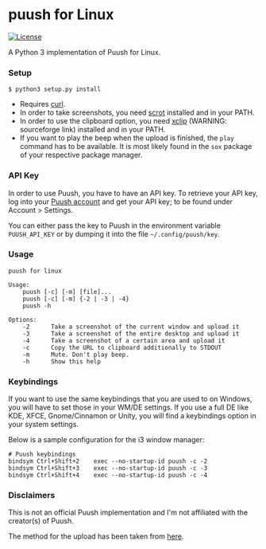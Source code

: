 puush for Linux
===============

[![License](http://img.shields.io/badge/license-MIT-red.svg)](https://github.com/KoffeinFlummi/puush/blob/master/LICENSE)

A Python 3 implementation of Puush for Linux.


### Setup

```
$ python3 setup.py install
```

* Requires [curl](https://github.com/bagder/curl).
* In order to take screenshots, you need [scrot](https://github.com/dreamer/scrot) installed and in your PATH.
* In order to use the clipboard option, you need [xclip](http://sourceforge.net/projects/xclip/) (WARNING: sourceforge link) installed and in your PATH.
* If you want to play the beep when the upload is finished, the `play` command has to be available. It is most likely found in the `sox` package of your respective package manager.


### API Key

In order to use Puush, you have to have an API key. To retrieve your API key, log into your [Puush account](http://puush.me/account) and get your API key; to be found under Account > Settings.

You can either pass the key to Puush in the environment variable `PUUSH_API_KEY` or by dumping it into the file `~/.config/puush/key`.


### Usage

```
puush for linux

Usage:
    puush [-c] [-m] [file]...
    puush [-c] [-m] {-2 | -3 | -4}
    puush -h

Options:
    -2      Take a screenshot of the current window and upload it
    -3      Take a screenshot of the entire desktop and upload it
    -4      Take a screenshot of a certain area and upload it
    -c      Copy the URL to clipboard additionally to STDOUT
    -m      Mute. Don't play beep.
    -h      Show this help
```


### Keybindings

If you want to use the same keybindings that you are used to on Windows, you will have to set those in your WM/DE settings. If you use a full DE like KDE, XFCE, Gnome/Cinnamon or Unity, you will find a keybindings option in your system settings.

Below is a sample configuration for the i3 window manager:

```
# Puush keybindings
bindsym Ctrl+Shift+2    exec --no-startup-id puush -c -2
bindsym Ctrl+Shift+3    exec --no-startup-id puush -c -3
bindsym Ctrl+Shift+4    exec --no-startup-id puush -c -4
```


### Disclaimers

This is not an official Puush implementation and I'm not affiliated with the creator(s) of Puush.

The method for the upload has been taken from [here](https://github.com/blha303/puush-linux).
